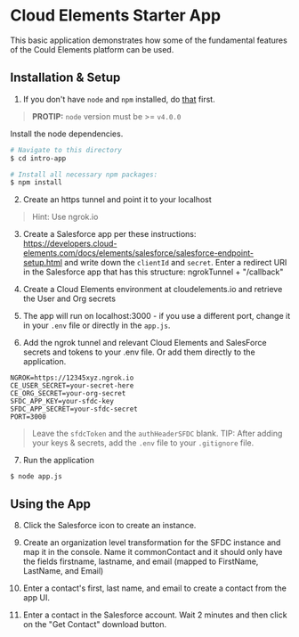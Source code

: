 # Cloud Elements Starter App
This basic application demonstrates how some of the fundamental features of the Could Elements platform can be used.

## Installation & Setup
1. If you don't have `node` and `npm` installed, do [that](https://docs.npmjs.com/getting-started/installing-node) first.

> __PROTIP:__ `node` version must  be >= `v4.0.0`

Install the node dependencies.

```bash
# Navigate to this directory
$ cd intro-app

# Install all necessary npm packages:
$ npm install
```

2. Create an https tunnel and point it to your localhost
> Hint: Use ngrok.io

3. Create a Salesforce app per these instructions: https://developers.cloud-elements.com/docs/elements/salesforce/salesforce-endpoint-setup.html and write down the `clientId` and `secret`.  Enter a redirect URI in the Salesforce app that has this structure: ngrokTunnel + "/callback"

4. Create a Cloud Elements environment at cloudelements.io and retrieve the User and Org secrets

5. The app will run on localhost:3000 - if you use a different port, change it in your `.env` file or directly in the `app.js`.

6. Add the ngrok tunnel and relevant Cloud Elements and SalesForce secrets and tokens to your .env file. Or add them directly to the application.
```
NGROK=https://12345xyz.ngrok.io
CE_USER_SECRET=your-secret-here
CE_ORG_SECRET=your-org-secret
SFDC_APP_KEY=your-sfdc-key
SFDC_APP_SECRET=your-sfdc-secret
PORT=3000
```
> Leave the `sfdcToken` and the `authHeaderSFDC` blank.
> TIP: After adding your keys & secrets, add the `.env` file to your `.gitignore` file.

7. Run the application

```
$ node app.js
```

## Using the App

8. Click the Salesforce icon to create an instance.

9. Create an organization level transformation for the SFDC instance and map it in the console.  Name it commonContact and it should only have the fields firstname, lastname, and email (mapped to FirstName, LastName, and Email)

10. Enter a contact's first, last name, and email to create a contact from the app UI.

11. Enter a contact in the Salesforce account.  Wait 2 minutes and then click on the "Get Contact" download button.  
